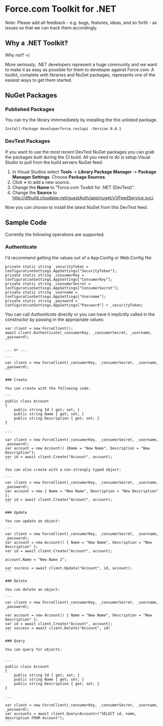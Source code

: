 # Force.com Toolkit for .NET

*Note*: Please add all feedback - e.g. bugs, features, ideas, and so forth - as issues so that we can track them accordingly.

## Why a .NET Toolkit?

Why not? =)

More seriously, .NET developers represent a huge community and we want to make it as easy as possible for them to developer against Force.com. A toolkit, complete with libraries and NuGet packages, represents one of the easiest ways to get them started.

## NuGet Packages

### Published Packages

You can try the library immmediately by installing the this unlisted package.

```
Install-Package developerforce.restapi -Version 0.0.1
```

### DevTest Packages

If you want to use the most recent DevTest NuGet packages you can grab the packages built during the CI build. All you need to do is setup Visual Studio to pull from the build servers NuGet feed:

1. In Visual Studios select **Tools** -> **Library Package Manager** -> **Package Manager Settings**. Choose **Package Sources**.
2. Click **+** to add a new source.
3. Change the **Name** to "Force.com Toolkit for .NET (DevTest)".
4. Change the **Source** to http://dfbuild.cloudapp.net/guestAuth/app/nuget/v1/FeedService.svc/.

Now you can choose to install the latest NuGet from this DevTest feed.

## Sample Code

Currently the following operations are supported.

### Authenticate

I'd recommend getting the values out of a App.Config or Web.Config file:

```
private static string _securityToken = ConfigurationSettings.AppSettings["SecurityToken"];
private static string _consumerKey = ConfigurationSettings.AppSettings["ConsumerKey"];
private static string _consumerSecret = ConfigurationSettings.AppSettings["ConsumerSecret"];
private static string _username = ConfigurationSettings.AppSettings["Username"];
private static string _password = ConfigurationSettings.AppSettings["Password"] + _securityToken;
```

You can call *Authenticate* directly or you can have it implicitly called in the constructor by passing in the appropriate values:

````
var client = new ForceClient();
await client.Authenticate(_consumerKey, _consumerSecret, _username, _password);
```

... or ...

```
var client = new ForceClient(_consumerKey, _consumerSecret, _username, _password);
```

### Create

You can create with the following code:

```
public class Account
{
    public string Id { get; set; }
    public string Name { get; set; }
    public string Description { get; set; }
}

...

var client = new ForceClient(_consumerKey, _consumerSecret, _username, _password);
var account = new Account() {Name = "New Name", Description = "New Description"};
var id = await client.Create("Account", account);
```

You can also create with a non-strongly typed object:

```
var client = new ForceClient(_consumerKey, _consumerSecret, _username, _password);
var account = new { Name = "New Name", Description = "New Description" };
var id = await client.Create("Account", account);
```

### Update

You can update an object:

```
var client = new ForceClient(_consumerKey, _consumerSecret, _username, _password);
var account = new Account() { Name = "New Name", Description = "New Description" };
var id = await client.Create("Account", account);

account.Name = "New Name 2";

var success = await client.Update("Account", id, account);
```

### Delete

You can delete an object:

```
var client = new ForceClient(_consumerKey, _consumerSecret, _username, _password);

var account = new Account() { Name = "New Name", Description = "New Description" };
var id = await client.Create("Account", account);
var success = await client.Delete("Account", id)
```

### Query

You can query for objects:


```
public class Account
{
    public string Id { get; set; }
    public string Name { get; set; }
    public string Description { get; set; }
}

...

var client = new ForceClient(_consumerKey, _consumerSecret, _username, _password);
var accounts = await client.Query<Account>("SELECT id, name, description FROM Account");
```
